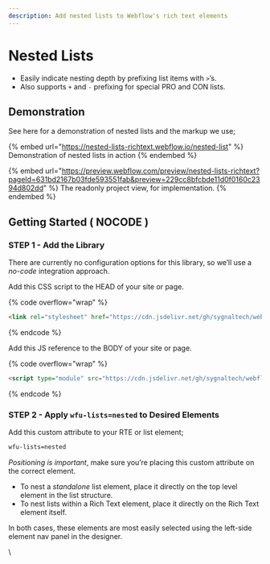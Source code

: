 ```yaml
---
description: Add nested lists to Webflow's rich text elements
---
```


# Nested Lists

* Easily indicate nesting depth by prefixing list items with `>`’s.
* Also supports `+` and `-` prefixing for special PRO and CON lists.

## Demonstration <a href="#demo---nested-lists" id="demo---nested-lists"></a>

See here for a demonstration of nested lists and the markup we use;

{% embed url="https://nested-lists-richtext.webflow.io/nested-list" %}
Demonstration of nested lists in action
{% endembed %}

{% embed url="https://preview.webflow.com/preview/nested-lists-richtext?pageId=631bd2167b03fde593551fab&preview=229cc8bfcbde11d0f0160c2394d802dd" %}
The readonly project view, for implementation.
{% endembed %}

## Getting Started ( NOCODE )

### STEP 1 - Add the Library <a href="#step-1---add-the-library" id="step-1---add-the-library"></a>

There are currently no configuration options for this library, so we’ll use a _no-code_ integration approach.

Add this CSS script to the HEAD of your site or page.

{% code overflow="wrap" %}
```html
<link rel="stylesheet" href="https://cdn.jsdelivr.net/gh/sygnaltech/webflow-util@3.39/dist/css/webflow-html.css">
```
{% endcode %}

Add this JS reference to the BODY of your site or page.

{% code overflow="wrap" %}
```html
<script type="module" src="https://cdn.jsdelivr.net/gh/sygnaltech/webflow-util@3.39/src/nocode/webflow-html.js"></script>
```
{% endcode %}

### STEP 2 - Apply `wfu-lists=nested` to Desired Elements <a href="#step-2---apply-wfu-listsnested-to-desired-elements" id="step-2---apply-wfu-listsnested-to-desired-elements"></a>

Add this custom attribute to your RTE or list element;

```html
wfu-lists=nested
```

_Positioning is important_, make sure you’re placing this custom attribute on the correct element.

* To nest a _standalone_ list element, place it directly on the top level element in the list structure.
* To nest lists within a Rich Text element, place it directly on the Rich Text element itself.

In both cases, these elements are most easily selected using the left-side element nav panel in the designer.



\
